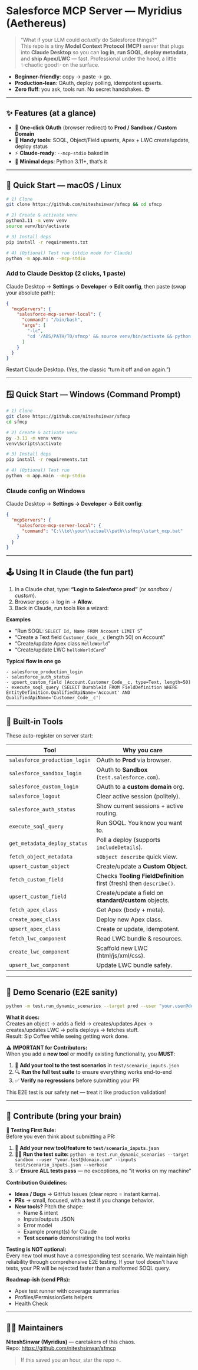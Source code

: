 # Salesforce MCP Server — Myridius (Aethereus)  

> “What if your LLM could *actually* do Salesforce things?”  
> This repo is a tiny **Model Context Protocol (MCP)** server that plugs into **Claude Desktop** so you can **log in**, **run SOQL**, **deploy metadata**, and **ship Apex/LWC** — fast. Professional under the hood, a little ✨chaotic good✨ on the surface.

- **Beginner-friendly**: copy → paste → go.  
- **Production-lean**: OAuth, deploy polling, idempotent upserts.  
- **Zero fluff**: you ask, tools run. No secret handshakes. 😎

---

## ✨ Features (at a glance)

- 🔐 **One-click OAuth** (browser redirect) to **Prod / Sandbox / Custom Domain**
- 🧰 **Handy tools**: SOQL, Object/Field upserts, Apex + LWC create/update, deploy status
- ⚡️ **Claude-ready**: `--mcp-stdio` baked in
- 🧹 **Minimal deps**: Python 3.11+, that’s it

---

## 🧪 Quick Start — macOS / Linux

```bash
# 1) Clone
git clone https://github.com/niteshsinwar/sfmcp && cd sfmcp

# 2) Create & activate venv
python3.11 -m venv venv
source venv/bin/activate

# 3) Install deps
pip install -r requirements.txt

# 4) (Optional) Test run (stdio mode for Claude)
python -m app.main --mcp-stdio
```

### Add to Claude Desktop (2 clicks, 1 paste)
Claude Desktop → **Settings → Developer → Edit config**, then paste (swap your absolute path):

```json
{
  "mcpServers": {
    "salesforce-mcp-server-local": {
      "command": "/bin/bash",
      "args": [
        "-lc",
        "cd '/ABS/PATH/TO/sfmcp' && source venv/bin/activate && python -m app.main --mcp-stdio"
      ]
    }
  }
}
```
Restart Claude Desktop. (Yes, the classic “turn it off and on again.”)

---

## 🪟 Quick Start — Windows (Command Prompt)

```bash
# 1) Clone
git clone https://github.com/niteshsinwar/sfmcp
cd sfmcp

# 2) Create & activate venv
py -3.11 -m venv venv
venv\Scripts\activate

# 3) Install deps
pip install -r requirements.txt

# 4) (Optional) Test run
python -m app.main --mcp-stdio
```

### Claude config on Windows
Claude Desktop → **Settings → Developer → Edit config**:

```json
{
  "mcpServers": {
    "salesforce-mcp-server-local": {
      "command": "C:\\to\\your\\actual\\path\\sfmcp\\start_mcp.bat"
    }
  }
}
```

---

## 🕹 Using It in Claude (the fun part)

1. In a Claude chat, type: **“Login to Salesforce prod”** (or *sandbox* / *custom*).
2. Browser pops → log in → **Allow**.
3. Back in Claude, run tools like a wizard:

**Examples**
- “Run SOQL: `SELECT Id, Name FROM Account LIMIT 5`”
- “Create a Text field `Customer_Code__c` (length 50) on Account”
- “Create/update Apex class `HelloWorld`”
- “Create/update LWC `helloWorldCard`”

**Typical flow in one go**
```
- salesforce_production_login
- salesforce_auth_status
- upsert_custom_field (Account.Customer_Code__c, type=Text, length=50)
- execute_soql_query (SELECT DurableId FROM FieldDefinition WHERE EntityDefinition.QualifiedApiName='Account' AND QualifiedApiName='Customer_Code__c')
```

---

## 🧩 Built-in Tools

These auto-register on server start:

| Tool | Why you care |
|---|---|
| `salesforce_production_login` | OAuth to **Prod** via browser. |
| `salesforce_sandbox_login` | OAuth to **Sandbox** (`test.salesforce.com`). |
| `salesforce_custom_login` | OAuth to a **custom domain** org. |
| `salesforce_logout` | Clear active session (politely). |
| `salesforce_auth_status` | Show current sessions + active routing. |
| `execute_soql_query` | Run SOQL. You know you want to. |
| `get_metadata_deploy_status` | Poll a deploy (supports `includeDetails`). |
| `fetch_object_metadata` | `sObject describe` quick view. |
| `upsert_custom_object` | Create/update a **Custom Object**. |
| `fetch_custom_field` | Checks **Tooling FieldDefinition** first (fresh) then `describe()`. |
| `upsert_custom_field` | Create/update a field on **standard/custom** objects. |
| `fetch_apex_class` | Get Apex (body + meta). |
| `create_apex_class` | Deploy new Apex class. |
| `upsert_apex_class` | Create or update, idempotent. |
| `fetch_lwc_component` | Read LWC bundle & resources. |
| `create_lwc_component` | Scaffold new LWC (html/js/xml/css). |
| `upsert_lwc_component` | Update LWC bundle safely. |

---

## 🎯 Demo Scenario (E2E sanity)

```bash
python -m test.run_dynamic_scenarios --target prod --user "your.user@domain.com" --inputs test/scenario_inputs.json --verbose
```

**What it does:**  
Creates an object → adds a field → creates/updates Apex → creates/updates LWC → polls deploys → fetches stuff.  
Result: Sip Coffee while seeing getting work done.

**⚠️ IMPORTANT for Contributors:**  
When you add a **new tool** or modify existing functionality, you **MUST**:
1. 🧪 **Add your tool to the test scenarios** in `test/scenario_inputs.json`
2. 🔍 **Run the full test suite** to ensure everything works end-to-end
3. ✅ **Verify no regressions** before submitting your PR

This E2E test is our safety net — treat it like production validation!


---

## 🤝 Contribute (bring your brain)

**🚨 Testing First Rule:**  
Before you even think about submitting a PR:
1. 📝 **Add your new tool/feature to `test/scenario_inputs.json`**
2. 🏃‍♂️ **Run the test suite:** `python -m test.run_dynamic_scenarios --target sandbox --user "your.test@domain.com" --inputs test/scenario_inputs.json --verbose`
3. ✅ **Ensure ALL tests pass** — no exceptions, no "it works on my machine"

**Contribution Guidelines:**
- **Ideas / Bugs** → GitHub Issues (clear repro = instant karma).
- **PRs** → small, focused, with a test if you change behavior.
- **New tools?** Pitch the shape:
  - Name & intent
  - Inputs/outputs JSON
  - Error model
  - Example prompt(s) for Claude
  - **Test scenario** demonstrating the tool works

**Testing is NOT optional:**  
Every new tool must have a corresponding test scenario. We maintain high reliability through comprehensive E2E testing. If your tool doesn't have tests, your PR will be rejected faster than a malformed SOQL query.

**Roadmap-ish (send PRs):**
- Apex test runner with coverage summaries
- Profiles/PermissionSets helpers
- Health Check

---

## 👨‍🚀 Maintainers

**NiteshSinwar (Myridius)** — caretakers of this chaos.  
Repo: https://github.com/niteshsinwar/sfmcp

> If this saved you an hour, star the repo ⭐. 
